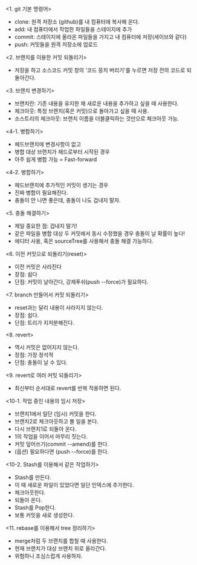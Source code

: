 <1. git 기본 명령어>
- clone: 원격 저장소 (github)를 내 컴퓨터에 복사해 온다.
- add: 내 컴퓨터에서 작업한 파일들을 스테이지에 추가
- commit: 스테이지에 올라온 파일들을 가지고 내 컴퓨터에 저장(세이브와 같다)
- push: 커밋들을 원격 저장소에 업로드

<2. 브랜치를 이용한 커밋 되돌리기>
- 저장을 하고 소스코드 커밋 창의 '코드 뭉치 버리기'를 누르면 저장 전의 코드로 되돌아간다.

<3. 브랜치 변경하기>
- 브랜치란: 기존 내용을 유지한 채 새로운 내용을 추가하고 싶을 때 사용한다.
- 체크아웃: 특정 브랜치(혹은 커밋)으로 돌아가고 싶을 때 사용.
- 소스트리의 체크아웃: 브랜치 이름을 더블클릭하는 것만으로 체크아웃 가능.

<4-1. 병합하기>
- 헤드브랜치에 변경사항이 없고
- 병합 대상 브랜치가 헤드로부터 시작된 경우
- 아주 쉽게 병합 가능 = Fast-forward

<4-2. 병합하기>
- 헤드브랜치에 추가적인 커밋이 생기는 경우
- 진짜 병합이 필요해진다.
- 충돌이 안 나면 좋은데, 충돌이 나도 겁내지 말자.

<5. 충돌 해결하기>
- 제일 중요한 점: 겁내지 말기!
- 같은 파일을 병합 대상 두 커밋에서 동시 수정했을 경우 충돌이 날 확률이 높다!
- 에디터 사용, 혹은 sourceTree를 사용해서 충돌 해결 가능하다.

<6. 이전 커밋으로 되돌리기(reset)>
- 이전 커밋은 사라진다
- 장점: 쉽다
- 단점: 커밋이 날아간다, 강제푸쉬(push --force)가 필요하다.

<7. branch 만들어서 커밋 되돌리기>
- reset과는 달리 내용이 사라지지 않는다.
- 장점: 쉽다.
- 단점: 트리가 지저분해진다.

<8. revert>
- 역시 커밋은 없어지지 않는다.
- 장점: 가장 정석적
- 단점: 충돌이 날 수 있다.

<9. revert로 여러 커밋 되돌리기>
- 최신부터 순서대로 revert를 반복 적용하면 된다.

<10-1. 작업 중인 내용의 임시 저장>
- 브랜치1에서 일단 (임시) 커밋을 한다.
- 브랜치2로 체크아웃하고 볼 일을 본다.
- 다시 브랜치1로 되돌아 온다.
- 1의 작업을 이어서 마무리 짓는다.
- 커밋 덮어쓰기(commit --amend)를 한다.
- (옵션) 필요하다면 (push --force)를 한다.

<10-2. Stash를 이용해서 같은 작업하기>
- Stash를 만든다.
- 이 때 새로운 파일이 있었다면 일단 인덱스에 추가한다.
- 체크아웃한다.
- 되돌아 온다.
- Stash를 Pop한다.
- 보통 커밋을 새로 생성한다.

<11. rebase를 이용해서 tree 정리하기>
- merge처럼 두 브랜치를 합칠 때 사용한다.
- 현재 브랜치가 대상 브랜치 위로 올라간다.
- 위험하니 조심스럽게 사용하자.
